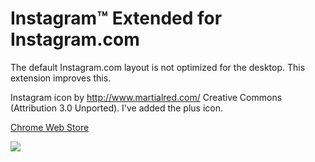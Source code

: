 Instagram™ Extended for Instagram.com
===================

The default Instagram.com layout is not optimized for the desktop. This extension improves this.

Instagram icon by http://www.martialred.com/ Creative Commons (Attribution 3.0 Unported). I've added the plus icon.

[Chrome Web Store](https://chrome.google.com/webstore/detail/nekeeojpcbiehcignddhindbgacbghmi)

<img src="https://raw.githubusercontent.com/kurtextrem/Instagram-Extended/master/Screen.png">
